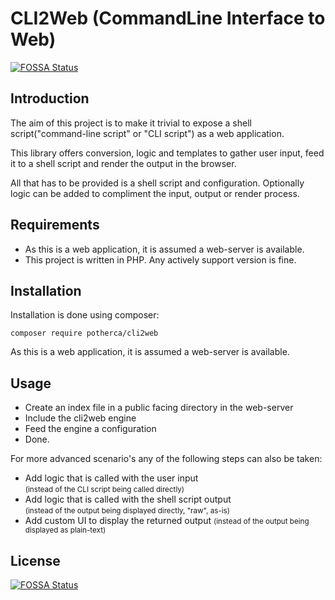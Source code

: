 # CLI2Web (CommandLine Interface to Web)
[![FOSSA Status](https://app.fossa.io/api/projects/git%2Bgithub.com%2FPotherca%2Fcli2web.svg?type=shield)](https://app.fossa.io/projects/git%2Bgithub.com%2FPotherca%2Fcli2web?ref=badge_shield)


## Introduction

The aim of this project is to make it trivial to expose a shell script("command-line 
script" or "CLI script") as a web application.

This library offers conversion, logic and templates to gather user input, feed it
to a shell script and render the output in the browser.

All that has to be provided is a shell script and configuration. Optionally logic
can be added to compliment the input, output or render process. 

## Requirements

- As this is a web application, it is assumed a web-server is available.
- This project is written in PHP. Any actively support version is fine.

## Installation

Installation is done using composer:

    composer require potherca/cli2web

As this is a web application, it is assumed a web-server is available.

## Usage

- Create an index file in a public facing directory in the web-server
- Include the cli2web engine
- Feed the engine a configuration
- Done.

For more advanced scenario's any of the following steps can also be taken:

- Add logic that is called with the user input  
  <small>(instead of the CLI script being called directly)</small>
- Add logic that is called with the shell script output  
  <small>(instead of the output being displayed directly, "raw", as-is)</small>
- Add custom UI to display the returned output
  <small>(instead of the output being displayed as plain-text)</small>


## License
[![FOSSA Status](https://app.fossa.io/api/projects/git%2Bgithub.com%2FPotherca%2Fcli2web.svg?type=large)](https://app.fossa.io/projects/git%2Bgithub.com%2FPotherca%2Fcli2web?ref=badge_large)